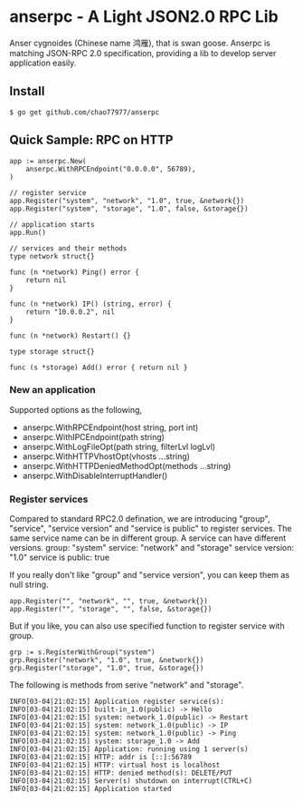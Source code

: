 # anserpc - A Light JSON2.0 RPC Lib
Anser cygnoides (Chinese name 鸿雁), that is swan goose. Anserpc is matching
JSON-RPC 2.0 specification, providing a lib to develop server application easily.

## Install
```
$ go get github.com/chao77977/anserpc
```

## Quick Sample: RPC on HTTP
```
app := anserpc.New(
    anserpc.WithRPCEndpoint("0.0.0.0", 56789),
)

// register service
app.Register("system", "network", "1.0", true, &network{})
app.Register("system", "storage", "1.0", false, &storage{})

// application starts
app.Run()

// services and their methods
type network struct{}

func (n *network) Ping() error {
	return nil
}

func (n *network) IP() (string, error) {
	return "10.0.0.2", nil
}

func (n *network) Restart() {}

type storage struct{}

func (s *storage) Add() error { return nil }
```
### New an application
Supported options as the following,
* anserpc.WithRPCEndpoint(host string, port int)
* anserpc.WithIPCEndpoint(path string)
* anserpc.WithLogFileOpt(path string, filterLvl logLvl)
* anserpc.WithHTTPVhostOpt(vhosts ...string)
* anserpc.WithHTTPDeniedMethodOpt(methods ...string)
* anserpc.WithDisableInterruptHandler()

### Register services
Compared to standard RPC2.0 defination, we are introducing "group", "service", "service version" and "service is public" to register services. The same service name can be in different group. A service can have different versions.
group: "system"
service: "network" and "storage"
service version: "1.0"
service is public: true

If you really don't like "group" and "service version", you can keep them as null string.
```
app.Register("", "network", "", true, &network{})
app.Register("", "storage", "", false, &storage{})
```
But if you like, you can also use specified function to register service with group.
```
grp := s.RegisterWithGroup("system")
grp.Register("network", "1.0", true, &network{})
grp.Register("storage", "1.0", true, &storage{})
```
The following is methods from serive "network" and "storage".

```
INFO[03-04|21:02:15] Application register service(s):
INFO[03-04|21:02:15] built-in_1.0(public) -> Hello
INFO[03-04|21:02:15] system: network_1.0(public) -> Restart
INFO[03-04|21:02:15] system: network_1.0(public) -> IP
INFO[03-04|21:02:15] system: network_1.0(public) -> Ping
INFO[03-04|21:02:15] system: storage_1.0 -> Add
INFO[03-04|21:02:15] Application: running using 1 server(s)
INFO[03-04|21:02:15] HTTP: addr is [::]:56789
INFO[03-04|21:02:15] HTTP: virtual host is localhost
INFO[03-04|21:02:15] HTTP: denied method(s): DELETE/PUT
INFO[03-04|21:02:15] Server(s) shutdown on interrupt(CTRL+C)
INFO[03-04|21:02:15] Application started
```
